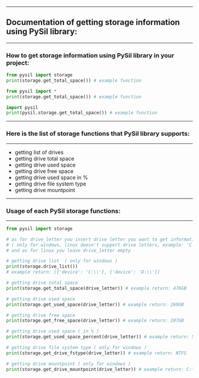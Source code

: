 ------------------------
## Documentation of getting storage information using PySil library:
------------------------
### How to get storage information using PySil library in your project:
```python
from pysil import storage
print(storage.get_total_space()) # example function
```
```python
from pysil import *
print(storage.get_total_space()) # example function
```
```python
import pysil
print(pysil.storage.get_total_space()) # example function
```
------------------------
### Here is the list of storage functions that PySil library supports:
------------------------
* getting list of drives
* getting drive total space
* getting drive used space
* getting drive free space
* getting drive used space in %
* getting drive file system type
* getting drive mountpoint
------------------------
### Usage of each PySil storage functions:
------------------------
```python
from pysil import storage

# as for drive_letter you insert drive letter you want to get information about
# ( only for windows, linux doesn't support drive letters, example: 'C' )
# and as for linux you leave drive_letter empty

# getting drive list  ( only for windows )
print(storage.drive_list())
# example return: [{'device': 'C:\\'}, {'device': 'D:\\'}]

# getting drive total space
print(storage.get_total_space(drive_letter)) # example return: 476GB

# getting drive used space
print(storage.get_used_space(drive_letter)) # example return: 269GB

# getting drive free space
print(storage.get_free_space(drive_letter)) # example return: 207GB

# getting drive used space ( in % )
print(storage.get_used_space_percent(drive_letter)) # example return: 56.4%

# getting drive file system type ( only for windows )
print(storage.get_drive_fstype(drive_letter)) # example return: NTFS

# getting drive mountpoint ( only for windows )
print(storage.get_drive_mountpoint(drive_letter)) # example return: C:\
```